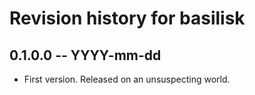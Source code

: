 # Revision history for basilisk

## 0.1.0.0 -- YYYY-mm-dd

* First version. Released on an unsuspecting world.
